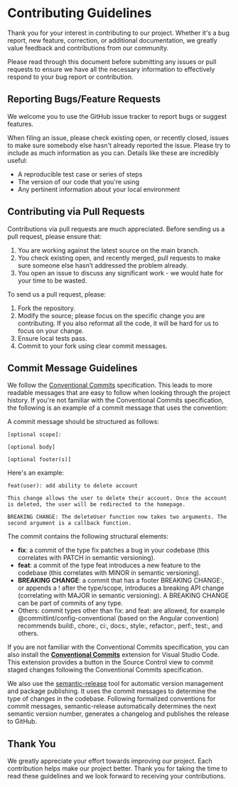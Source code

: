 # Contributing Guidelines

Thank you for your interest in contributing to our project. Whether it's a bug report, new feature, correction, or additional documentation, we greatly value feedback and contributions from our community.

Please read through this document before submitting any issues or pull requests to ensure we have all the necessary information to effectively respond to your bug report or contribution.

## Reporting Bugs/Feature Requests

We welcome you to use the GitHub issue tracker to report bugs or suggest features.

When filing an issue, please check existing open, or recently closed, issues to make sure somebody else hasn't already reported the issue. Please try to include as much information as you can. Details like these are incredibly useful:

- A reproducible test case or series of steps
- The version of our code that you're using
- Any pertinent information about your local environment

## Contributing via Pull Requests

Contributions via pull requests are much appreciated. Before sending us a pull request, please ensure that:

1. You are working against the latest source on the main branch.
2. You check existing open, and recently merged, pull requests to make sure someone else hasn’t addressed the problem already.
3. You open an issue to discuss any significant work - we would hate for your time to be wasted.

To send us a pull request, please:

1. Fork the repository.
2. Modify the source; please focus on the specific change you are contributing. If you also reformat all the code, it will be hard for us to focus on your change.
3. Ensure local tests pass.
4. Commit to your fork using clear commit messages.

## Commit Message Guidelines

We follow the [Conventional Commits](https://www.conventionalcommits.org/) specification. This leads to more readable messages that are easy to follow when looking through the project history. If you're not familiar with the Conventional Commits specification, the following is an example of a commit message that uses the convention:

A commit message should be structured as follows:

```text
[optional scope]:

[optional body]

[optional footer(s)]
```

Here's an example:

```text
feat(user): add ability to delete account

This change allows the user to delete their account. Once the account is deleted, the user will be redirected to the homepage.

BREAKING CHANGE: The deleteUser function now takes two arguments. The second argument is a callback function.
```

The commit contains the following structural elements:

- **fix**: a commit of the type fix patches a bug in your codebase (this correlates with PATCH in semantic versioning).
- **feat**: a commit of the type feat introduces a new feature to the codebase (this correlates with MINOR in semantic versioning).
- **BREAKING CHANGE**: a commit that has a footer BREAKING CHANGE:, or appends a ! after the type/scope, introduces a breaking API change (correlating with MAJOR in semantic versioning). A BREAKING CHANGE can be part of commits of any type.
- Others: commit types other than fix: and feat: are allowed, for example @commitlint/config-conventional (based on the Angular convention) recommends build:, chore:, ci:, docs:, style:, refactor:, perf:, test:, and others.

If you are not familiar with the Conventional Commits specification, you can also install the [**Conventional Commits**](https://marketplace.visualstudio.com/items?itemName=vivaxy.vscode-conventional-commits) extension for Visual Studio Code. This extension provides a button in the Source Control view to commit staged changes following the Conventional Commits specification.

We also use the [semantic-release](https://github.com/semantic-release/semantic-release) tool for automatic version management and package publishing. It uses the commit messages to determine the type of changes in the codebase. Following formalized conventions for commit messages, semantic-release automatically determines the next semantic version number, generates a changelog and publishes the release to GitHub.

## Thank You

We greatly appreciate your effort towards improving our project. Each contribution helps make our project better. Thank you for taking the time to read these guidelines and we look forward to receiving your contributions.

